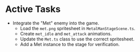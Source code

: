 # Active Tasks

- Integrate the "Met" enemy into the game.
  - Load the `met.png` spritesheet in `MetalManStageScene.ts`.
  - Create `met_idle` and `met_attack` animations.
  - Update the `Met.ts` class to use the correct spritesheet.
  - Add a Met instance to the stage for verification.
